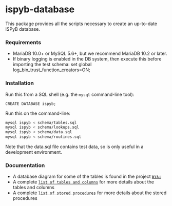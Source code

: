 # ispyb-database

This package provides all the scripts necessary to create an up-to-date ISPyB
database.

### Requirements
* MariaDB 10.0+ or MySQL 5.6+, but we recommend MariaDB 10.2 or later.
* If binary logging is enabled in the DB system, then execute this before
importing the test schema: set global log_bin_trust_function_creators=ON;

### Installation
Run this from a SQL shell (e.g. the `mysql` command-line tool):
```mysql
CREATE DATABASE ispyb;
```

Run this on the command-line:
```bash
mysql ispyb < schema/tables.sql
mysql ispyb < schema/lookups.sql
mysql ispyb < schema/data.sql
mysql ispyb < schema/routines.sql
```
Note that the data.sql file contains test data, so is only useful in a development environment.

### Documentation
* A database diagram for some of the tables is found in the project [```Wiki```](https://github.com/DiamondLightSource/ispyb-database/wiki)
* A complete [```list of tables and columns```](https://github.com/DiamondLightSource/ispyb-database/blob/master/doc/list_of_tables_and_columns.rst) for more details about the tables and columns
* A complete [```list of stored procedures```](https://github.com/DiamondLightSource/ispyb-database/blob/master/doc/list_of_procs.rst) for more details about the stored procedures
